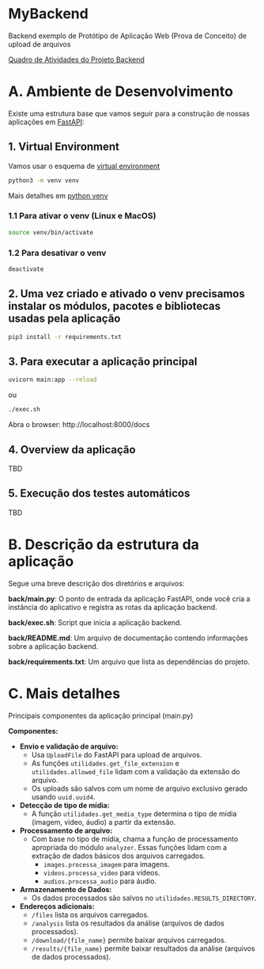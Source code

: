 # MyBackend

Backend exemplo de Protótipo de Aplicação Web (Prova de Conceito) de upload de arquivos

[Quadro de Atividades do Projeto Backend](TBD)

# A. Ambiente de Desenvolvimento

Existe uma estrutura base que vamos seguir para a construção de nossas aplicações em [FastAPI](https://fastapi.tiangolo.com/): 

## 1. Virtual Environment

Vamos usar o esquema de [virtual environment](https://docs.python.org/3/library/venv.html)

```bash
python3 -m venv venv
```

Mais detalhes em [python venv](https://packaging.python.org/en/latest/guides/installing-using-pip-and-virtual-environments/#creating-a-virtual-environment)

### 1.1 Para ativar o venv (Linux e MacOS)

```bash
source venv/bin/activate
```

### 1.2 Para desativar o venv 

```bash
deactivate
```

## 2. Uma vez criado e ativado o venv precisamos instalar os módulos, pacotes e bibliotecas usadas pela aplicação

```bash
pip3 install -r requirements.txt
```

## 3. Para executar a aplicação principal

```bash
uvicorn main:app --reload
```
ou 
```bash
./exec.sh
```

Abra o browser: http://localhost:8000/docs

## 4. Overview da aplicação

TBD

## 5. Execução dos testes automáticos

TBD

# B. Descrição da estrutura da aplicação

Segue uma breve descrição dos diretórios e arquivos:

**back/main.py**: O ponto de entrada da aplicação FastAPI, onde você cria a instância do aplicativo e registra as rotas da aplicação backend.

**back/exec.sh**: Script que inicia a aplicação backend.

**back/README.md**: Um arquivo de documentação contendo informações sobre a aplicação backend.

**back/requirements.txt**: Um arquivo que lista as dependências do projeto.

# C. Mais detalhes

Principais componentes da aplicação principal (main.py)

**Componentes:**

* **Envio e validação de arquivo:**
    * Usa `UploadFile` do FastAPI para upload de arquivos.
    * As funções `utilidades.get_file_extension` e `utilidades.allowed_file` lidam com a validação da extensão do arquivo.
    * Os uploads são salvos com um nome de arquivo exclusivo gerado usando `uuid.uuid4`.
* **Detecção de tipo de mídia:**
    * A função `utilidades.get_media_type` determina o tipo de mídia (imagem, vídeo, áudio) a partir da extensão.
* **Processamento de arquivo:**
    * Com base no tipo de mídia, chama a função de processamento apropriada do módulo `analyzer`. Essas funções lidam com a extração de dados básicos dos arquivos carregados.
        * `images.processa_imagem` para imagens.
        * `videos.processa_video` para vídeos.
        * `audios.processa_audio` para áudio.
* **Armazenamento de Dados:**
    * Os dados processados são salvos no `utilidades.RESULTS_DIRECTORY`.
* **Endereços adicionais:**
    * `/files` lista os arquivos carregados.
    * `/analysis` lista os resultados da análise (arquivos de dados processados).
    * `/download/{file_name}` permite baixar arquivos carregados.
    * `/results/{file_name}` permite baixar resultados da análise (arquivos de dados processados).
